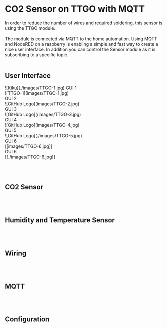 <h1> CO2 Sensor on TTGO with MQTT
</h1>
In order to reduce the number of wires and required soldering, this sensor is using the TTGO module.
<br><br>
The module is connected via MQTT to the home automation.
Using MQTT and NodeRED on a raspberry is enabling a simple and fast way to create a nice user interface.
In addition you can control the Sensor module as it is subscribing to a specific topic.
<br><br>
<h2> User Interface
</h2>
![Kiku](./images/TTGO-1.jpg)
GUI 1<br>
![TTGO-1](images/TTGO-1.jpg)
<br>
GUI 2<br>
![GitHub Logo](images/TTGO-2.jpg)
<br>
GUI 3<br>
![GitHub Logo](/images/TTGO-3.jpg)
<br>
GUI 4<br>
![GitHub Logo](images/TTGO-4.jpg)
<br>
GUI 5<br>
![GitHub Logo](./images/TTGO-5.jpg)
<br>
GUI 6<br>
[[images/TTGO-6.jpg]]
<br>
GUI 6<br>
[[./images/TTGO-6.jpg]]
<br>

<br><br>
<h2> CO2 Sensor
</h2>


<br><br>
<h2> Humidity and Temperature Sensor
</h2>

<br><br>
<h2> Wiring
</h2>

<br><br>
<h2> MQTT
</h2>

<br><br>
<h2> Configuration
</h2>

